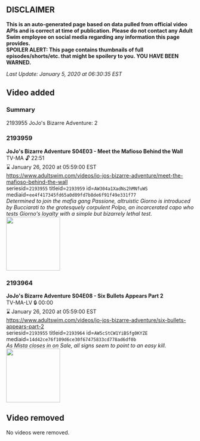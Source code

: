 ## DISCLAIMER
**This is an auto-generated page based on data pulled from official video APIs and is correct at time of publication. Please do not contact any Adult Swim employee on social media regarding any information this page provides.**  
**SPOILER ALERT: This page contains thumbnails of full episodes/shorts/etc. that might be spoilery to you. YOU HAVE BEEN WARNED.**  

_Last Update: January 5, 2020 at 06:30:35 EST_
## Video added
### Summary
2193955 JoJo's Bizarre Adventure: 2  
### 2193959
**JoJo's Bizarre Adventure S04E03 - Meet the Mafioso Behind the Wall**  
TV-MA 🔓 22:51  
⌛ January 26, 2020 at 05:59:00 EST  
https://www.adultswim.com/videos/jo-jos-bizarre-adventure/meet-the-mafioso-behind-the-wall  
seriesid=`2193955` titleid=`2193959` id=`AW304a1XadNs2hMNfuWS` mediaid=`ee4f417345fd65a0d09fd7b8de6f91f49e331f77`  
_Determined to join the mafia gang Passione, altruistic Giorno is introduced by Bucciarati to the grotesquely corpulent Polpo, an incarcerated capo who tests Giorno's loyalty with a simple but bizarrely lethal test._  
<a href="https://media.cdn.adultswim.com/uploads/20191022/thumbnails/2_1910221511260-jojo_goldenwind_003.jpg"><img src="https://media.cdn.adultswim.com/uploads/20191022/thumbnails/2_1910221511260-jojo_goldenwind_003.jpg" height="144px" /></a>
### 2193964
**JoJo's Bizarre Adventure S04E08 - Six Bullets Appears Part 2**  
TV-MA-LV 🔒 00:00  
⌛ January 26, 2020 at 05:59:00 EST  
https://www.adultswim.com/videos/jo-jos-bizarre-adventure/six-bullets-appears-part-2  
seriesid=`2193955` titleid=`2193964` id=`AW5cStCW1YiBSfg0KYZE` mediaid=`14d42ce76f109d6ce30f67475833cd778ad6df0b`  
_As Mista closes in on Sale, all signs seem to point to an easy kill._  
<a href="https://media.cdn.adultswim.com/uploads/20191111/thumbnails/2_1911111614277-jojo_goldenwind_008.jpg"><img src="https://media.cdn.adultswim.com/uploads/20191111/thumbnails/2_1911111614277-jojo_goldenwind_008.jpg" height="144px" /></a>
## Video removed
No videos were removed.  
